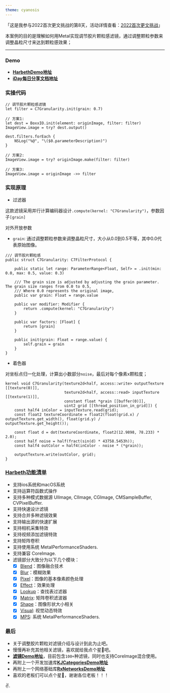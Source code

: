 ```yaml
---
theme: cyanosis
---
```

「这是我参与2022首次更文挑战的第8天，活动详情查看：[2022首次更文挑战](https://juejin.cn/post/7162096952883019783?utm_source=push&utm_medium=web&utm_campaign=jinshijihua02)」

本案例的目的是理解如何用Metal实现调节胶片颗粒感滤镜，通过调整颗粒参数来调整晶粒尺寸来达到颗粒感效果；

---

### Demo

- [**HarbethDemo地址**](https://github.com/yangKJ/Harbeth)
- [**iDay每日分享文档地址**](https://github.com/yangKJ/iDay)

### 实操代码

```
// 调节胶片颗粒感滤镜
let filter = C7Granularity.init(grain: 0.7)

// 方案1:
let dest = BoxxIO.init(element: originImage, filter: filter)
ImageView.image = try? dest.output()

dest.filters.forEach {
    NSLog("%@", "\($0.parameterDescription)")
}

// 方案2:
ImageView.image = try? originImage.make(filter: filter)

// 方案3:
ImageView.image = originImage ->> filter
```

### 实现原理

- 过滤器

这款滤镜采用并行计算编码器设计`.compute(kernel: "C7Granularity")`，参数因子`[grain]`

对外开放参数
- `grain`: 通过调整颗粒参数来调整晶粒尺寸，大小从0.0到0.5不等，其中0.0代表原始图像。

```
/// 调节胶片颗粒感
public struct C7Granularity: C7FilterProtocol {
    
    public static let range: ParameterRange<Float, Self> = .init(min: 0.0, max: 0.5, value: 0.3)
    
    /// The grain size is adjusted by adjusting the grain parameter. The grain size ranges from 0.0 to 0.5,
    /// Where 0.0 represents the original image,
    public var grain: Float = range.value
    
    public var modifier: Modifier {
        return .compute(kernel: "C7Granularity")
    }
    
    public var factors: [Float] {
        return [grain]
    }
    
    public init(grain: Float = range.value) {
        self.grain = grain
    }
}
```

- 着色器

对坐标点归一化处理，计算出小数部分`noise`，最后对每个像素x颗粒度；

```
kernel void C7Granularity(texture2d<half, access::write> outputTexture [[texture(0)]],
                          texture2d<half, access::read> inputTexture [[texture(1)]],
                          constant float *grain [[buffer(0)]],
                          uint2 grid [[thread_position_in_grid]]) {
    const half4 inColor = inputTexture.read(grid);
    const float2 textureCoordinate = float2(float(grid.x) / outputTexture.get_width(), float(grid.y) / outputTexture.get_height());
    
    const float d = dot(textureCoordinate, float2(12.9898, 78.233) * 2.0);
    const half noise = half(fract(sin(d) * 43758.5453h));
    const half4 outColor = half4(inColor - noise * (*grain));
    
    outputTexture.write(outColor, grid);
}
```

### [Harbeth功能清单](https://github.com/yangKJ/Harbeth)

- 支持ios系统和macOS系统
- 支持运算符函数式操作
- 支持多种模式数据源 UIImage, CIImage, CGImage, CMSampleBuffer, CVPixelBuffer.
- 支持快速设计滤镜
- 支持合并多种滤镜效果
- 支持输出源的快速扩展
- 支持相机采集特效
- 支持视频添加滤镜特效
- 支持矩阵卷积
- 支持使用系统 MetalPerformanceShaders.
- 支持兼容 CoreImage.
- 滤镜部分大致分为以下几个模块：
   - [x] [Blend](https://github.com/yangKJ/Harbeth/tree/master/Sources/Compute/Blend)：图像融合技术
   - [x] [Blur](https://github.com/yangKJ/Harbeth/tree/master/Sources/Compute/Blur)：模糊效果
   - [x] [Pixel](https://github.com/yangKJ/Harbeth/tree/master/Sources/Compute/ColorProcess)：图像的基本像素颜色处理
   - [x] [Effect](https://github.com/yangKJ/Harbeth/tree/master/Sources/Compute/Effect)：效果处理
   - [x] [Lookup](https://github.com/yangKJ/Harbeth/tree/master/Sources/Compute/Lookup)：查找表过滤器
   - [x] [Matrix](https://github.com/yangKJ/Harbeth/tree/master/Sources/Compute/Matrix): 矩阵卷积滤波器
   - [x] [Shape](https://github.com/yangKJ/Harbeth/tree/master/Sources/Compute/Shape)：图像形状大小相关
   - [x] [Visual](https://github.com/yangKJ/Harbeth/tree/master/Sources/Compute/Visual): 视觉动态特效
   - [x] [MPS](https://github.com/yangKJ/Harbeth/tree/master/Sources/Compute/MPS): 系统 MetalPerformanceShaders.

### 最后

- 关于调整胶片颗粒对滤镜介绍与设计到此为止吧。
- 慢慢再补充其他相关滤镜，喜欢就给我点个星🌟吧。
- [**滤镜Demo地址**](https://github.com/yangKJ/Harbeth)，目前包含`100+`种滤镜，同时也支持CoreImage混合使用。
- 再附上一个开发加速库[**KJCategoriesDemo地址**](https://github.com/yangKJ/KJCategories)
- 再附上一个网络基础库[**RxNetworksDemo地址**](https://github.com/yangKJ/RxNetworks)
- 喜欢的老板们可以点个星🌟，谢谢各位老板！！！

✌️.

